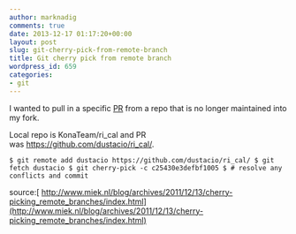 ```yaml
---
author: marknadig
comments: true
date: 2013-12-17 01:17:20+00:00
layout: post
slug: git-cherry-pick-from-remote-branch
title: Git cherry pick from remote branch
wordpress_id: 659
categories:
- git
---
```


I wanted to pull in a specific [PR](https://github.com/dustacio/ri_cal/commit/c25430e3defbf100529335cbc25a20a762327717) from a repo that is no longer maintained into my fork.

Local repo is KonaTeam/ri_cal and PR was https://github.com/dustacio/ri_cal/.

`
$ git remote add dustacio https://github.com/dustacio/ri_cal/
$ git fetch dustacio
$ git cherry-pick -c c25430e3defbf1005
$ # resolve any conflicts and commit
`

source:[ http://www.miek.nl/blog/archives/2011/12/13/cherry-picking_remote_branches/index.html](http://www.miek.nl/blog/archives/2011/12/13/cherry-picking_remote_branches/index.html)
